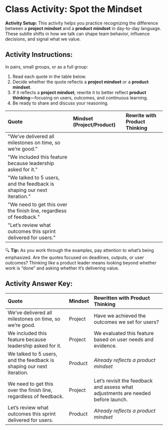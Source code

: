 # Class Activity: Spot the Mindset 

**Activity Setup:** This activity helps you practice recognizing the difference between a **project mindset** and a **product mindset** in day-to-day language. These subtle shifts in how we talk can shape team behavior, influence decisions, and signal what we value.

## Activity Instructions: 

In pairs, small groups, or as a full group:

1. Read each quote in the table below.  
2. Decide whether the quote reflects a **project mindset** or a **product mindset**.  
3. If it reflects a **project mindset**, rewrite it to better reflect **product thinking**—focusing on users, outcomes, and continuous learning.  
4. Be ready to share and discuss your reasoning.

| Quote | Mindset (Project/Product) | Rewrite with Product Thinking |
| :---- | :---- | :---- |
| "We’ve delivered all milestones on time, so we’re good." |  |  |
| "We included this feature because leadership asked for it." |  |  |
| "We talked to 5 users, and the feedback is shaping our next iteration." |  |  |
| "We need to get this over the finish line, regardless of feedback." |  |  |
| "Let’s review what outcomes this sprint delivered for users." |  |  |

🔍 **Tip:** As you work through the examples, pay attention to what’s being emphasized. Are the quotes focused on deadlines, outputs, or user outcomes? Thinking like a product leader means looking beyond whether work is “done” and asking whether it’s delivering value.

## Activity Answer Key:

| Quote | Mindset | Rewritten with Product Thinking |
| :---- | :---- | :---- |
| We’ve delivered all milestones on time, so we’re good. | Project | Have we achieved the outcomes we set for users? |
| We included this feature because leadership asked for it. | Project | We evaluated this feature based on user needs and evidence. |
| We talked to 5 users, and the feedback is shaping our next iteration. | Product | *Already reflects a product mindset* |
| We need to get this over the finish line, regardless of feedback. | Project | Let’s revisit the feedback and assess what adjustments are needed before launch. |
| Let’s review what outcomes this sprint delivered for users. | Product | *Already reflects a product mindset* |
